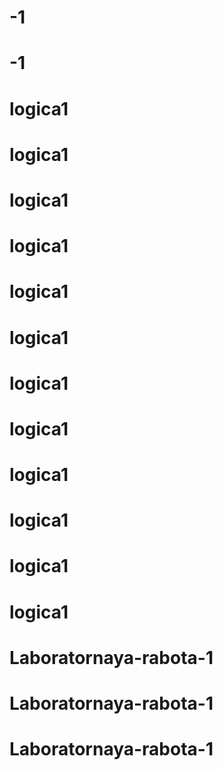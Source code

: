 # -1
# -1
# logica1
# logica1
# logica1
# logica1
# logica1
# logica1
# logica1
# logica1
# logica1
# logica1
# logica1
# logica1
# Laboratornaya-rabota-1
# Laboratornaya-rabota-1
# Laboratornaya-rabota-1
